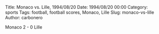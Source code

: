 Title: Monaco vs. Lille, 1994/08/20
Date: 1994/08/20 00:00
Category: sports
Tags: football, football scores, Monaco, Lille
Slug: monaco-vs-lille
Author: carbonero


Monaco 2 - 0 Lille
